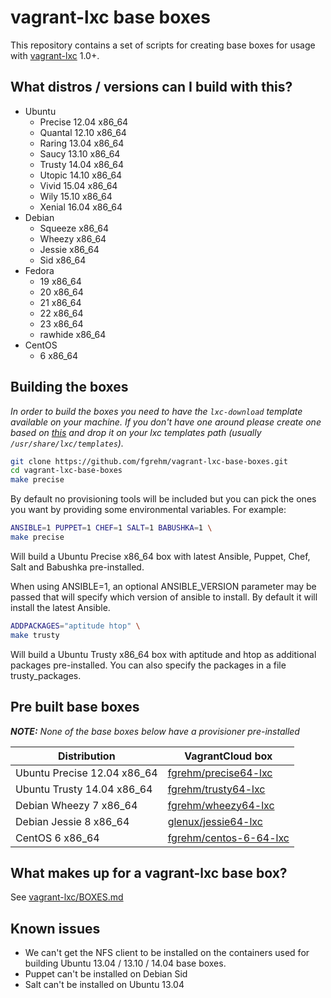 # vagrant-lxc base boxes

This repository contains a set of scripts for creating base boxes for usage with
[vagrant-lxc](https://github.com/fgrehm/vagrant-lxc) 1.0+.

## What distros / versions can I build with this?

* Ubuntu
  - Precise 12.04 x86_64
  - Quantal 12.10 x86_64
  - Raring 13.04 x86_64
  - Saucy 13.10 x86_64
  - Trusty 14.04 x86_64
  - Utopic 14.10 x86_64
  - Vivid 15.04 x86_64
  - Wily 15.10 x86_64
  - Xenial 16.04 x86_64
* Debian
  - Squeeze x86_64
  - Wheezy x86_64
  - Jessie x86_64
  - Sid x86_64
* Fedora
  - 19 x86_64
  - 20 x86_64
  - 21 x86_64
  - 22 x86_64
  - 23 x86_64
  - rawhide x86_64
* CentOS
  - 6 x86_64

## Building the boxes

_In order to build the boxes you need to have the `lxc-download`
template available on your machine. If you don't have one around please
create one based on [this](https://github.com/lxc/lxc/blob/master/templates/lxc-download.in)
and drop it on your lxc templates path (usually `/usr/share/lxc/templates`)._

```sh
git clone https://github.com/fgrehm/vagrant-lxc-base-boxes.git
cd vagrant-lxc-base-boxes
make precise
```

By default no provisioning tools will be included but you can pick the ones
you want by providing some environmental variables. For example:

```sh
ANSIBLE=1 PUPPET=1 CHEF=1 SALT=1 BABUSHKA=1 \
make precise
```

Will build a Ubuntu Precise x86_64 box with latest Ansible, Puppet, Chef, Salt and
Babushka pre-installed.

When using ANSIBLE=1, an optional ANSIBLE_VERSION parameter may be passed that will specify which version of ansible to install. By default it will install the latest Ansible.

```sh
ADDPACKAGES="aptitude htop" \
make trusty
```

Will build a Ubuntu Trusty x86_64 box with aptitude and htop as additional
packages pre-installed. You can also specify the packages in a file
trusty_packages.

## Pre built base boxes

_**NOTE:** None of the base boxes below have a provisioner pre-installed_

| Distribution | VagrantCloud box |
| ------------ | ---------------- |
| Ubuntu Precise 12.04 x86_64 | [fgrehm/precise64-lxc](https://vagrantcloud.com/fgrehm/precise64-lxc) |
| Ubuntu Trusty 14.04 x86_64 | [fgrehm/trusty64-lxc](https://vagrantcloud.com/fgrehm/trusty64-lxc) |
| Debian Wheezy 7 x86_64 | [fgrehm/wheezy64-lxc](https://vagrantcloud.com/fgrehm/wheezy64-lxc) |
| Debian Jessie 8 x86_64 | [glenux/jessie64-lxc](https://atlas.hashicorp.com/glenux/boxes/jessie64-lxc) |
| CentOS 6 x86_64 | [fgrehm/centos-6-64-lxc](https://vagrantcloud.com/fgrehm/centos-6-64-lxc) |


## What makes up for a vagrant-lxc base box?

See [vagrant-lxc/BOXES.md](https://github.com/fgrehm/vagrant-lxc/blob/master/BOXES.md)


## Known issues

* We can't get the NFS client to be installed on the containers used for building
  Ubuntu 13.04 / 13.10 / 14.04 base boxes.
* Puppet can't be installed on Debian Sid
* Salt can't be installed on Ubuntu 13.04
